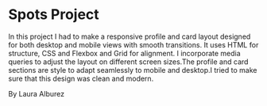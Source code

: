 # Spots Project

In this project  I had to make a responsive profile and card
layout designed for both desktop and mobile views with smooth transitions.
It uses HTML for structure, CSS and Flexbox and Grid for alignment. I incorporate 
media queries to adjust the layout on different screen sizes.The profile and card sections are style to adapt seamlessly to mobile and desktop.I tried to make sure that this design was clean and modern.

By Laura Alburez

##
